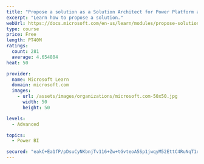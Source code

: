 ```yaml
---
title: "Propose a solution as a Solution Architect for Power Platform and Dynamics 365"
excerpt: "Learn how to propose a solution."
webUrl: https://docs.microsoft.com/en-us/learn/modules/propose-solution/
type: course
price: Free
length: PT40M
ratings:
  count: 281
  average: 4.654804
heat: 50

provider:
  name: Microsoft Learn
  domain: microsoft.com
  images:
    - url: /assets/images/organizations/microsoft.com-50x50.jpg
      width: 50
      height: 50

levels:
  - Advanced

topics:
  - Power BI

secured: "eakC+Ea1fP/pDsuCyNKbnjTv116+Zw+tGvteoA5Sp1jwqyM52EttC4RuNqT1r10my233yyOAufaLsz5Uw3X8pl0Rj2kGA9aQ+gmhf+UJYogyZab6b0ysqtWFVf0zm4QDZ5NThkUoUEYB4g+si9KbJcEHxc39W8hKIG+SZ09K5IcSZT0XQBH7CAZQMUB/4G/ccudl4e1PMnD6KFJNecAGfgmkvlYL8W2KMMmz5ujR9eiJOQY6IEMYKWv7ZFkFW/fSpWLIAt6IWANrnwLRMd8FUtPc2rs0LqUn5rQyQDMY8cre82hDthN6O3DvIo/B+Nhiiyafk3ZCzKWXvUk6hn24FcYm1XF5cCXButZV26TM51+ynS7WwmY37p1Oo8k359lfTidaFuZRhEpmA8giBES68w==;6LpxMbqb4RBAdw3zYDH1qQ=="
---
```


